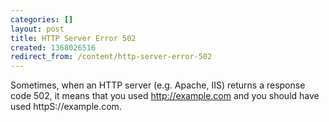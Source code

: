 ```yaml
---
categories: []
layout: post
title: HTTP Server Error 502
created: 1368026516
redirect_from: /content/http-server-error-502
---
```

Sometimes, when an HTTP server (e.g. Apache, IIS) returns a response code 502, it means that you used http://example.com and you should have used httpS://example.com.
